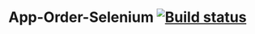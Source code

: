 # App-Order-Selenium [![Build status](https://ci.appveyor.com/api/projects/status/lqa7og3xmhsanodr?svg=true)](https://ci.appveyor.com/project/Filosoff42/aqa-hw3-app-order-selenium)